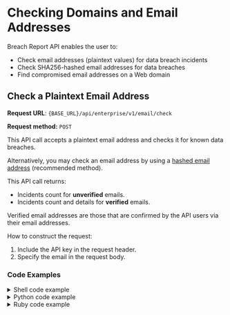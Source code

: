 # Checking Domains and Email Addresses

Breach Report API enables the user to:

* Check email addresses (plaintext values) for data breach incidents
* Check SHA256-hashed email addresses for data breaches 
* Find compromised email addresses on a Web domain


## Check a Plaintext Email Address

**Request URL**: `{BASE_URL}/api/enterprise/v1/email/check`

**Request method:** `POST`

This API call accepts a plaintext email address and checks it for known data breaches. 

Alternatively, you may check an email address by using a [hashed email address](#check-a-hashed-email-address) (recommended method).

This API call returns:

* Incidents count for **unverified** emails.
* Incidents count and details for **verified** emails.

Verified email addresses are those that are confirmed by the API users via their email addresses. 

How to construct the request:

1. Include the API key in the request header.
2. Specify the email in the request body.

### Code Examples

<details>
<summary>Shell code example</summary>
<br>

```shell
curl --location --request POST '{{BASE_URL}}/api/enterprise/v1/email/check' \
--header 'api-key: {{API_KEY}}' \
--header 'Content-Type: application/x-www-form-urlencoded' \
--data-urlencode 'email=test@test.com'
```
</details>

<details>
<summary>Python code example</summary>
<br>

```python
# Using requests
import requests
url = "{{BASE_URL}}/api/enterprise/v1/email/check"
payload = 'email=test@test.com'
headers = {
  'api-key': '{{API_KEY}}',
  'Content-Type': 'application/x-www-form-urlencoded'
}
response = requests.request("POST", url, headers=headers, data = payload)
print(response.text.encode('utf8'))
```
</details>

<details>
<summary>Ruby code example</summary>
<br>
```ruby
# Sample Ruby code 
require "uri"
require "net/http"
url = URI("{{BASE_URL}}/api/enterprise/v1/email/check")
http = Net::HTTP.new(url.host, url.port);
request = Net::HTTP::Post.new(url)
request["api-key"] = "{{API_KEY}}"
request["Content-Type"] = "application/x-www-form-urlencoded"
request.body = "email=test@test.com"
response = http.request(request)
puts response.read_body
```


### Request Parameters

| Name | Type | Description |
| ------ | ------ | ------ |
| api-key | string | An API key you can generate on the [Portal](https://breachreport.com/portal/user-api). The API key must be included in the request header. |
| email | string | Email address to be checked. |


### Response: Breaches for a verified email address

### Response Examples 

<details>
<summary>Example: Verified email address - found  breaches</summary>
<br>

```json
{
  "email": "john.smith@example.com",
  "records": 36,
  "isAssigned": false,
  "breaches": [
    {
      "breachId": 6800,
      "title": "BigDB Breach",
      "createdAt": "2019-03-06T14:22:21.579Z",
      "compromisedAccounts": 2680349475,
      "breachYear": 2019,
      "breachMonth": 0,
      "breachDay": 7,
      "url": "",
      "logo": "https://crm.breachreport.com/images/uploads/O4ts7dil8JYI_Joq.svg",
      "description": "On January 7th 2019 a 595 GB packed database named \"BigDB\" was leaked on the internet. Some emails can be found multiple times, as the dump aggregated 252 previous breaches, such as Anti Public and Exploit.in, and decrypted passwords of the known sites such as LinkedIn, Bitcoin and Pastebin.",
      "breachDataTypes": [
        "password",
        "email",
        "plaintext password"
      ]
    }
  ]
}
 
```

| Name | Type | Description |
| ------ | ------ | ------ |
| email | string | Email that is checked. |
| records | integer | Email incidents count. |
| isAssigned | boolean | Email is verified the user: True/False. |
| breaches | [] | List / array of data breach incidents and their description. |
| breachId | integer | The ID of the incident within MegaTron. |
| title | string | The title of the incident. |
| createdAt| string | The date the incident was added to our BR database. |
| compromisedAccounts | integer | The total number of compromised accounts. |
| breachYear | integer | Year the incident occured. |
| breachMonth | integer | Month of the incident. |
| breachDay | integer | Day of the incident. |
| url | string | The URL to the sources of the incident. |
| logo | string | The logo of the incident. |
| description | string | Text description of the incident. |
| breachDataTypes| [string] | The list of leaked data types in the incident. |

</details>


<details>
<summary>Unverified email address - No breaches</summary>
<br> 

```json
{
    "email": "test@example.com",
    "records": 34924,
    "isAssigned": false,
    "breaches": []
}
```

| Name | Type | Description |
| ------ | ------ | ------ |
| email | string | Email that is checked. |
| records | integer | Email incidents count. The value will be 0, if no breach data in the database.  |
| isAssigned | boolean | Email verified by a user: true/false. |
| breaches | null / [] | Detailed incident information. If the email address is not assigned, then `incidents` will be null. |

</details>

## Check a Hashed Email Address

**Request URL**: `{BASE_URL}/api/enterprise/v1/email-hash/check`

**Request method:** `POST`

This API call accepts a SHA256-hash email address value. This is the recommended way to check email addresses using Breach Report API.

Alternatively, the API provides a request accepting [a plaintext email address value](#check-a-plaintext-email-address). 

This API call returns:

* Breach count for **unverified** emails.
* Breach count and further details for **verified** emails.

How to construct the request:

1. Calculate your email address hash using **SHA256**.
2. Include the API key in the request header.
3. Specify your hashed email address value in the request body.


### About Email Address Hashing

Breach Report API only uses encrypted email address values. The encryption method is **Argond2d(SHA256(<email>))**.

Before sending a query, generate the email address hash.

How to produce an email address hash on Linux or Mac OS:

1. Convert your email to lowercase letters.
2. In the terminal, run the following command: `echo -n {email} | sha256sum`. Here, `{email}` is an email address you want to check. Don't use the brackets!
3. The command will produce a unique 64-character-long alphanumeric value that will look like: `8b063d4d3f323127ad8c13example69a747da2421db686144c5c982cc491e1ad`.

Alternatively, you may use an online hashing tool. For example, the [SHA256 tool on github.io](https://emn178.github.io/online-tools/sha256.html).

### Code Examples

<details>
<summary>Shell code example</summary>
<br>

```shell
curl --location --request POST '{{BASE_URL}}/api/enterprise/v1/email-hash/check' \
--header 'api-key: {{API_KEY}}' \
--header 'Content-Type: application/x-www-form-urlencoded' \
--data-urlencode 'hash=f660ab912ec121d1b1e928a0bb4bc61b15f5ad44d5efdc4e1c92a25e99b8e44a'
```
</details>

<details>
<summary>Shell code example</summary>
<br>

```python
# Using requests
import requests
url = "{{BASE_URL}}/api/enterprise/v1/email-hash/check"
payload = 'hash=f660ab912ec121d1b1e928a0bb4bc61b15f5ad44d5efdc4e1c92a25e99b8e44a'
headers = {
  'api-key': '{{API_KEY}}',
  'Content-Type': 'application/x-www-form-urlencoded'
}
response = requests.request("POST", url, headers=headers, data = payload)
print(response.text.encode('utf8'))
```
</details>

<details>
<summary>Shell code example</summary>
<br>
```ruby
require "uri"
require "net/http"
url = URI("{{BASE_URL}}/api/enterprise/v1/email-hash/check")
http = Net::HTTP.new(url.host, url.port);
request = Net::HTTP::Post.new(url)
request["api-key"] = "{{API_KEY}}"
request["Content-Type"] = "application/x-www-form-urlencoded"
request.body = "hash=f660ab912ec121d1b1e928a0bb4bc61b15f5ad44d5efdc4e1c92a25e99b8e44a"
response = http.request(request)
puts response.read_body
```
</details>

### Request Parameters

| Name | Type | Description |
| ------ | ------ | ------ |
| api-key | string | An API key you can generate on the [Portal](https://breachreport.com/portal/user-api). Include this key in the request header. |
| hash | string | Hashed email address you want to check. |

> Breaches for a verified email address.

### Response examples

<details>
<summary>Verified Email Address - Found Breaches</summary>
<br>

```json
{
    "email": "test@test.com",
    "records": 21,
    "isAssigned": true,
    "breaches": [
        {
            "breachId": 865,
            "title": "Collection #2 ",
            "createdAt": "2019-03-06T14:21:14.374Z",
            "compromisedAccounts": 866851442,
            "breachYear": 2019,
            "breachMonth": 0,
            "url": "",
            "logo": "https://crm.breachreport.com/images/uploads/gbWusP5Upun2DLam.svg",
            "description": "As a part of the January 7th 2019 BigDB database leak, Collection #2 exposed more than 800M unique emails and passwords. The BigDB database does not feature new incidents, it is an aggregate file old incidents with newly decrypted passwords which the infosec community couldn't crack before. The file consists of the site data of the most famous services such as quifax and eBay.",
            "breachDataTypes": [
                "email",
                "plaintext password"
            ]
        }
    ]
} 
```
| Name | Type | Description |
| ------ | ------ | ------ |
| email | string | Email that is checked. |
| records | integer | Email incidents count. |
| isAssigned | boolean | Email is verified the user: True/False. |
| breaches | [] | The  list of detailed incidents description. |
| breachId | integer | The ID of the incident within MegaTron. |
| title | string | The title of the incident. |
| createdAt| string | The date the incident was added to our BR database. |
| compromisedAccounts | integer | The total number of compromised accounts. |
| breachYear | integer | The year the incident occured. |
| breachMonth | integer | The month of the incident. |
| url | string | The URL to the sources of the incident. |
| logo | string | The logo of the incident. |
| description | string | Text description of the incident. |
| breachDataTypes| [string] | The list of leaked data types within the incident. |
</details>


<details>
<summary>Unverified Email Address - Found Breaches</summary>
<br>

```
{
  "emailHash": "d5b474f8a5135b224905b124e32ff50d2f31d95e1b1cdb5c21c36d7a7db58dce",
  "records": 23,
  "isAssigned": false,
  "breaches": 4
}
```

| Name | Type | Description |
| ------ | ------ | ------ |
| email | string | Email that is checked. |
| records | integer | Email incidents count. The value will be 0 (zero), if no matches. |
| isAssigned | boolean | Email verified by a user: true/false. |
| breaches | null / [] | Detailed incident information. If `isAssigned = false`, then `breaches` will be null. |
</details>

## Check a Web Domain

**Request URL**: `{BASE_URL}/api/enterprise/v1/domain/check`

**Request method:** `POST`

This API call accepts a plaintext web domain and returns a list of compromised email addresses on this domain. 

How to construct the request:

1. Include the API key in the request header.
2. Specify the domain in the request body.

### Code Examples

<details>
<summary>Shell Code Examples</summary>
<br>

```shell
curl --location --request POST '{{BASE_URL}}/api/enterprise/v1/domain/check' \
--header 'api-key: {{API_KEY}}' \
--header 'Content-Type: application/x-www-form-urlencoded' \
--data-urlencode 'domain=example.com'
```
</details>

<details>
<summary>Verified Email Address - Found Breaches</summary>
<br>

```python
# Using requests
import requests
url = "{{BASE_URL}}/api/enterprise/v1/dcmain/check"
payload = 'domain=example.com'
headers = {
  'api-key': '{{API_KEY}}',
  'Content-Type': 'application/x-www-form-urlencoded'
}
response = requests.request("POST", url, headers=headers, data = payload)
print(response.text.encode('utf8'))
```
</details>


<details>
<summary>Verified Email Address - Found Breaches</summary>
<br>

```ruby
# Sample Ruby code 
require "uri"
require "net/http"
url = URI("{{BASE_URL}}/api/enterprise/v1/domain/check")
http = Net::HTTP.new(url.host, url.port);
request = Net::HTTP::Post.new(url)
request["api-key"] = "{{API_KEY}}"
request["Content-Type"] = "application/x-www-form-urlencoded"
request.body = "domain=example.com"
response = http.request(request)
puts response.read_body
```
</details>


### Request Parameters

| Name | Type | Description |
| ------ | ------ | ------ |
| api-key | string | An API key you can generate on the [Portal](https://breachreport.com/portal/user-api). The API key must be included in the request header. |
| domain | string | Web domain to be checked. |

### Response Examples


<details>
<summary>Found Compromised Email Addresses on this Domain</summary>
<br>

```json
{
  "domains": [
    "john.smith@example.com",
    "ivan.wagner@example.com",
    "admin@example.com"
  ]
}
 
```

| Name | Type | Description |
| ------ | ------ | ------ |
| domains | [] | List / array of compromized email addresses. |
</details>


<details>
<summary>Found No Compromised Email Addresses on this Domain</summary>
<br>

```json
{
    "email": "test@example.com",
    "records": 34924,
    "isAssigned": false,
    "breaches": []
}
```

| Name | Type | Description |
| ------ | ------ | ------ |
| domains | [] | Empty list of compromised email addresses. |
</details>
